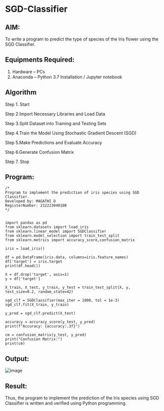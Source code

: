 # SGD-Classifier
## AIM:
To write a program to predict the type of species of the Iris flower using the SGD Classifier.

## Equipments Required:
1. Hardware – PCs
2. Anaconda – Python 3.7 Installation / Jupyter notebook

## Algorithm
Step 1. Start

Step 2.Import Necessary Libraries and Load Data

Step 3.Split Dataset into Training and Testing Sets

Step 4.Train the Model Using Stochastic Gradient Descent (SGD)

Step 5.Make Predictions and Evaluate Accuracy

Step 6.Generate Confusion Matrix

Step 7. Stop

## Program:
```
/*
Program to implement the prediction of iris species using SGD Classifier.
Developed by: MAGATHI D
RegisterNumber: 212223040108
*/
```
```

import pandas as pd
from sklearn.datasets import load_iris
from sklearn.linear_model import SGDClassifier
from sklearn.model_selection import train_test_split
from sklearn.metrics import accuracy_score,confusion_matrix

iris = load_iris()

df = pd.DataFrame(iris.data, columns=iris.feature_names)
df['target'] = iris.target
print(df.head())

X = df.drop('target', axis=1)
y = df['target']

X_train, X_test, y_train, y_test = train_test_split(X, y, test_size=0.2, random_state=42)

sgd_clf = SGDClassifier(max_iter = 1000, tol = 1e-3)
sgd_clf.fit(X_train, y_train)

y_pred = sgd_clf.predict(X_test)

accuracy = accuracy_score(y_test, y_pred)
print(f"Accuracy: {accuracy:.3f}")

cm = confusion_matrix(y_test, y_pred)
print("Confusion Matrix:")
print(cm)
```

## Output:
![image](https://github.com/user-attachments/assets/634b7c0d-4841-41e5-88fc-311ec9ac91ba)


## Result:
Thus, the program to implement the prediction of the Iris species using SGD Classifier is written and verified using Python programming.
